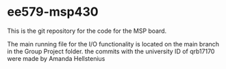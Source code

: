 # ee579-msp430

This is the git repository for the code for the MSP board. 

The main running file for the I/O functionality is located on the main branch in the Group Project folder.
the commits with the university ID of qrb17170 were made by Amanda Hellstenius
